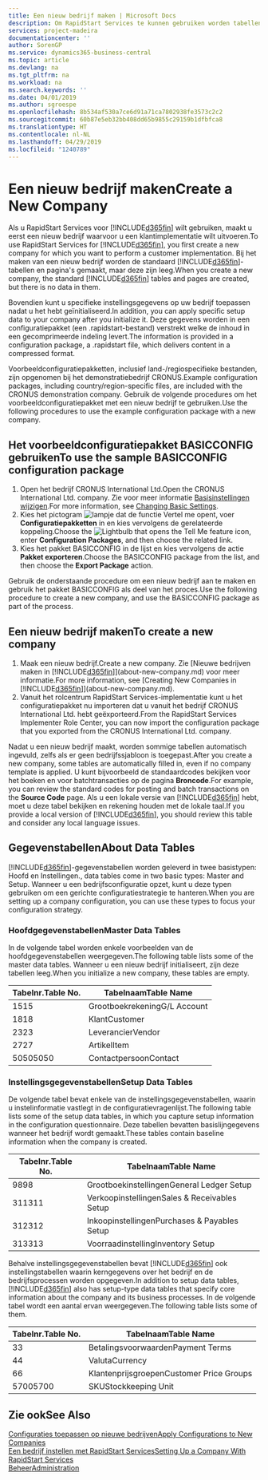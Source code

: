 ```yaml
---
title: Een nieuw bedrijf maken | Microsoft Docs
description: Om RapidStart Services te kunnen gebruiken worden tabellen en pagina's gemaakt, maar ze bevatten geen gegevens.
services: project-madeira
documentationcenter: ''
author: SorenGP
ms.service: dynamics365-business-central
ms.topic: article
ms.devlang: na
ms.tgt_pltfrm: na
ms.workload: na
ms.search.keywords: ''
ms.date: 04/01/2019
ms.author: sgroespe
ms.openlocfilehash: 8b534af530a7ce6d91a71ca7802938fe3573c2c2
ms.sourcegitcommit: 60b87e5eb32bb408dd65b9855c29159b1dfbfca8
ms.translationtype: HT
ms.contentlocale: nl-NL
ms.lasthandoff: 04/29/2019
ms.locfileid: "1240789"
---
```

# <a name="create-a-new-company"></a><span data-ttu-id="7869a-103">Een nieuw bedrijf maken</span><span class="sxs-lookup"><span data-stu-id="7869a-103">Create a New Company</span></span>
<span data-ttu-id="7869a-104">Als u RapidStart Services voor [!INCLUDE[d365fin](includes/d365fin_md.md)] wilt gebruiken, maakt u eerst een nieuw bedrijf waarvoor u een klantimplementatie wilt uitvoeren.</span><span class="sxs-lookup"><span data-stu-id="7869a-104">To use RapidStart Services for [!INCLUDE[d365fin](includes/d365fin_md.md)], you first create a new company for which you want to perform a customer implementation.</span></span> <span data-ttu-id="7869a-105">Bij het maken van een nieuw bedrijf worden de standaard [!INCLUDE[d365fin](includes/d365fin_md.md)]-tabellen en pagina's gemaakt, maar deze zijn leeg.</span><span class="sxs-lookup"><span data-stu-id="7869a-105">When you create a new company, the standard [!INCLUDE[d365fin](includes/d365fin_md.md)] tables and pages are created, but there is no data in them.</span></span>

<span data-ttu-id="7869a-106">Bovendien kunt u specifieke instellingsgegevens op uw bedrijf toepassen nadat u het hebt geïnitialiseerd.</span><span class="sxs-lookup"><span data-stu-id="7869a-106">In addition, you can apply specific setup data to your company after you initialize it.</span></span> <span data-ttu-id="7869a-107">Deze gegevens worden in een configuratiepakket (een .rapidstart-bestand) verstrekt welke de inhoud in een gecomprimeerde indeling levert.</span><span class="sxs-lookup"><span data-stu-id="7869a-107">The information is provided in a configuration package, a .rapidstart file, which delivers content in a compressed format.</span></span>  

<span data-ttu-id="7869a-108">Voorbeeldconfiguratiepakketten, inclusief land-/regiospecifieke bestanden, zijn opgenomen bij het demonstratiebedrijf CRONUS.</span><span class="sxs-lookup"><span data-stu-id="7869a-108">Example configuration packages, including country/region-specific files, are included with the CRONUS demonstration company.</span></span> <span data-ttu-id="7869a-109">Gebruik de volgende procedures om het voorbeeldconfiguratiepakket met een nieuw bedrijf te gebruiken.</span><span class="sxs-lookup"><span data-stu-id="7869a-109">Use the following procedures to use the example configuration package with a new company.</span></span>  

## <a name="to-use-the-sample-basicconfig-configuration-package"></a><span data-ttu-id="7869a-110">Het voorbeeldconfiguratiepakket BASICCONFIG gebruiken</span><span class="sxs-lookup"><span data-stu-id="7869a-110">To use the sample BASICCONFIG configuration package</span></span>  
1. <span data-ttu-id="7869a-111">Open het bedrijf CRONUS International Ltd.</span><span class="sxs-lookup"><span data-stu-id="7869a-111">Open the CRONUS International Ltd. company.</span></span> <span data-ttu-id="7869a-112">Zie voor meer informatie [Basisinstellingen wijzigen](ui-change-basic-settings.md).</span><span class="sxs-lookup"><span data-stu-id="7869a-112">For more information, see [Changing Basic Settings](ui-change-basic-settings.md).</span></span>
2. <span data-ttu-id="7869a-113">Kies het pictogram ![lampje dat de functie Vertel me opent](media/ui-search/search_small.png "Vertel me wat u wilt doen"), voer **Configuratiepakketten** in en kies vervolgens de gerelateerde koppeling.</span><span class="sxs-lookup"><span data-stu-id="7869a-113">Choose the ![Lightbulb that opens the Tell Me feature](media/ui-search/search_small.png "Tell me what you want to do") icon, enter **Configuration Packages**, and then choose the related link.</span></span>  
3. <span data-ttu-id="7869a-114">Kies het pakket BASICCONFIG in de lijst en kies vervolgens de actie **Pakket exporteren**.</span><span class="sxs-lookup"><span data-stu-id="7869a-114">Choose the BASICCONFIG package from the list, and then choose the **Export Package** action.</span></span>  

<span data-ttu-id="7869a-115">Gebruik de onderstaande procedure om een nieuw bedrijf aan te maken en gebruik het pakket BASICCONFIG als deel van het proces.</span><span class="sxs-lookup"><span data-stu-id="7869a-115">Use the following procedure to create a new company, and use the BASICCONFIG package as part of the process.</span></span>  

## <a name="to-create-a-new-company"></a><span data-ttu-id="7869a-116">Een nieuw bedrijf maken</span><span class="sxs-lookup"><span data-stu-id="7869a-116">To create a new company</span></span>  
1. <span data-ttu-id="7869a-117">Maak een nieuw bedrijf.</span><span class="sxs-lookup"><span data-stu-id="7869a-117">Create a new company.</span></span> <span data-ttu-id="7869a-118">Zie [Nieuwe bedrijven maken in [!INCLUDE[d365fin](includes/d365fin_md.md)]](about-new-company.md) voor meer informatie.</span><span class="sxs-lookup"><span data-stu-id="7869a-118">For more information, see [Creating New Companies in [!INCLUDE[d365fin](includes/d365fin_md.md)]](about-new-company.md).</span></span>
2. <span data-ttu-id="7869a-119">Vanuit het rolcentrum RapidStart Services-implementatie kunt u het configuratiepakket nu importeren dat u vanuit het bedrijf CRONUS International Ltd. hebt geëxporteerd.</span><span class="sxs-lookup"><span data-stu-id="7869a-119">From the RapidStart Services Implementer Role Center, you can now import the configuration package that you exported from the CRONUS International Ltd. company.</span></span>

<span data-ttu-id="7869a-120">Nadat u een nieuw bedrijf maakt, worden sommige tabellen automatisch ingevuld, zelfs als er geen bedrijfssjabloon is toegepast.</span><span class="sxs-lookup"><span data-stu-id="7869a-120">After you create a new company, some tables are automatically filled in, even if no company template is applied.</span></span> <span data-ttu-id="7869a-121">U kunt bijvoorbeeld de standaardcodes bekijken voor het boeken en voor batchtransacties op de pagina **Broncode**.</span><span class="sxs-lookup"><span data-stu-id="7869a-121">For example, you can review the standard codes for posting and batch transactions on the **Source Code** page.</span></span> <span data-ttu-id="7869a-122">Als u een lokale versie van [!INCLUDE[d365fin](includes/d365fin_md.md)] hebt, moet u deze tabel bekijken en rekening houden met de lokale taal.</span><span class="sxs-lookup"><span data-stu-id="7869a-122">If you provide a local version of [!INCLUDE[d365fin](includes/d365fin_md.md)], you should review this table and consider any local language issues.</span></span>

## <a name="about-data-tables"></a><span data-ttu-id="7869a-123">Gegevenstabellen</span><span class="sxs-lookup"><span data-stu-id="7869a-123">About Data Tables</span></span>
[!INCLUDE[d365fin](includes/d365fin_md.md)]<span data-ttu-id="7869a-124">-gegevenstabellen worden geleverd in twee basistypen: Hoofd en Instellingen.</span><span class="sxs-lookup"><span data-stu-id="7869a-124">, data tables come in two basic types: Master and Setup.</span></span> <span data-ttu-id="7869a-125">Wanneer u een bedrijfsconfiguratie opzet, kunt u deze typen gebruiken om een gerichte configuratiestrategie te hanteren.</span><span class="sxs-lookup"><span data-stu-id="7869a-125">When you are setting up a company configuration, you can use these types to focus your configuration strategy.</span></span>  

### <a name="master-data-tables"></a><span data-ttu-id="7869a-126">Hoofdgegevenstabellen</span><span class="sxs-lookup"><span data-stu-id="7869a-126">Master Data Tables</span></span>  
<span data-ttu-id="7869a-127">In de volgende tabel worden enkele voorbeelden van de hoofdgegevenstabellen weergegeven.</span><span class="sxs-lookup"><span data-stu-id="7869a-127">The following table lists some of the master data tables.</span></span> <span data-ttu-id="7869a-128">Wanneer u een nieuw bedrijf initialiseert, zijn deze tabellen leeg.</span><span class="sxs-lookup"><span data-stu-id="7869a-128">When you initialize a new company, these tables are empty.</span></span>  

|<span data-ttu-id="7869a-129">Tabelnr.</span><span class="sxs-lookup"><span data-stu-id="7869a-129">Table No.</span></span>|<span data-ttu-id="7869a-130">Tabelnaam</span><span class="sxs-lookup"><span data-stu-id="7869a-130">Table Name</span></span>|  
|-------------------|--------------------|  
|<span data-ttu-id="7869a-131">15</span><span class="sxs-lookup"><span data-stu-id="7869a-131">15</span></span>|<span data-ttu-id="7869a-132">Grootboekrekening</span><span class="sxs-lookup"><span data-stu-id="7869a-132">G/L Account</span></span>|  
|<span data-ttu-id="7869a-133">18</span><span class="sxs-lookup"><span data-stu-id="7869a-133">18</span></span>|<span data-ttu-id="7869a-134">Klant</span><span class="sxs-lookup"><span data-stu-id="7869a-134">Customer</span></span>|  
|<span data-ttu-id="7869a-135">23</span><span class="sxs-lookup"><span data-stu-id="7869a-135">23</span></span>|<span data-ttu-id="7869a-136">Leverancier</span><span class="sxs-lookup"><span data-stu-id="7869a-136">Vendor</span></span>|  
|<span data-ttu-id="7869a-137">27</span><span class="sxs-lookup"><span data-stu-id="7869a-137">27</span></span>|<span data-ttu-id="7869a-138">Artikel</span><span class="sxs-lookup"><span data-stu-id="7869a-138">Item</span></span>|  
|<span data-ttu-id="7869a-139">5050</span><span class="sxs-lookup"><span data-stu-id="7869a-139">5050</span></span>|<span data-ttu-id="7869a-140">Contactpersoon</span><span class="sxs-lookup"><span data-stu-id="7869a-140">Contact</span></span>|  

### <a name="setup-data-tables"></a><span data-ttu-id="7869a-141">Instellingsgegevenstabellen</span><span class="sxs-lookup"><span data-stu-id="7869a-141">Setup Data Tables</span></span>  
<span data-ttu-id="7869a-142">De volgende tabel bevat enkele van de instellingsgegevenstabellen, waarin u instelinformatie vastlegt in de configuratievragenlijst.</span><span class="sxs-lookup"><span data-stu-id="7869a-142">The following table lists some of the setup data tables, in which you capture setup information in the configuration questionnaire.</span></span> <span data-ttu-id="7869a-143">Deze tabellen bevatten basislijngegevens wanneer het bedrijf wordt gemaakt.</span><span class="sxs-lookup"><span data-stu-id="7869a-143">These tables contain baseline information when the company is created.</span></span>  

|<span data-ttu-id="7869a-144">Tabelnr.</span><span class="sxs-lookup"><span data-stu-id="7869a-144">Table No.</span></span>|<span data-ttu-id="7869a-145">Tabelnaam</span><span class="sxs-lookup"><span data-stu-id="7869a-145">Table Name</span></span>|  
|-------------------|--------------------|  
|<span data-ttu-id="7869a-146">98</span><span class="sxs-lookup"><span data-stu-id="7869a-146">98</span></span>|<span data-ttu-id="7869a-147">Grootboekinstellingen</span><span class="sxs-lookup"><span data-stu-id="7869a-147">General Ledger Setup</span></span>|  
|<span data-ttu-id="7869a-148">311</span><span class="sxs-lookup"><span data-stu-id="7869a-148">311</span></span>|<span data-ttu-id="7869a-149">Verkoopinstellingen</span><span class="sxs-lookup"><span data-stu-id="7869a-149">Sales & Receivables Setup</span></span>|  
|<span data-ttu-id="7869a-150">312</span><span class="sxs-lookup"><span data-stu-id="7869a-150">312</span></span>|<span data-ttu-id="7869a-151">Inkoopinstellingen</span><span class="sxs-lookup"><span data-stu-id="7869a-151">Purchases & Payables Setup</span></span>|  
|<span data-ttu-id="7869a-152">313</span><span class="sxs-lookup"><span data-stu-id="7869a-152">313</span></span>|<span data-ttu-id="7869a-153">Voorraadinstelling</span><span class="sxs-lookup"><span data-stu-id="7869a-153">Inventory Setup</span></span>|  

<span data-ttu-id="7869a-154">Behalve instellingsgegevenstabellen bevat [!INCLUDE[d365fin](includes/d365fin_md.md)] ook instellingstabellen waarin kerngegevens over het bedrijf en de bedrijfsprocessen worden opgegeven.</span><span class="sxs-lookup"><span data-stu-id="7869a-154">In addition to setup data tables, [!INCLUDE[d365fin](includes/d365fin_md.md)] also has setup-type data tables that specify core information about the company and its business processes.</span></span> <span data-ttu-id="7869a-155">In de volgende tabel wordt een aantal ervan weergegeven.</span><span class="sxs-lookup"><span data-stu-id="7869a-155">The following table lists some of them.</span></span>  

|<span data-ttu-id="7869a-156">Tabelnr.</span><span class="sxs-lookup"><span data-stu-id="7869a-156">Table No.</span></span>|<span data-ttu-id="7869a-157">Tabelnaam</span><span class="sxs-lookup"><span data-stu-id="7869a-157">Table Name</span></span>|  
|-------------------|--------------------|  
|<span data-ttu-id="7869a-158">3</span><span class="sxs-lookup"><span data-stu-id="7869a-158">3</span></span>|<span data-ttu-id="7869a-159">Betalingsvoorwaarden</span><span class="sxs-lookup"><span data-stu-id="7869a-159">Payment Terms</span></span>|  
|<span data-ttu-id="7869a-160">4</span><span class="sxs-lookup"><span data-stu-id="7869a-160">4</span></span>|<span data-ttu-id="7869a-161">Valuta</span><span class="sxs-lookup"><span data-stu-id="7869a-161">Currency</span></span>|  
|<span data-ttu-id="7869a-162">6</span><span class="sxs-lookup"><span data-stu-id="7869a-162">6</span></span>|<span data-ttu-id="7869a-163">Klantenprijsgroepen</span><span class="sxs-lookup"><span data-stu-id="7869a-163">Customer Price Groups</span></span>|  
|<span data-ttu-id="7869a-164">5700</span><span class="sxs-lookup"><span data-stu-id="7869a-164">5700</span></span>|<span data-ttu-id="7869a-165">SKU</span><span class="sxs-lookup"><span data-stu-id="7869a-165">Stockkeeping Unit</span></span>|

  

## <a name="see-also"></a><span data-ttu-id="7869a-166">Zie ook</span><span class="sxs-lookup"><span data-stu-id="7869a-166">See Also</span></span>  
[<span data-ttu-id="7869a-167">Configuraties toepassen op nieuwe bedrijven</span><span class="sxs-lookup"><span data-stu-id="7869a-167">Apply Configurations to New Companies</span></span>](admin-apply-configuration-to-new-companies.md)  
[<span data-ttu-id="7869a-168">Een bedrijf instellen met RapidStart Services</span><span class="sxs-lookup"><span data-stu-id="7869a-168">Setting Up a Company With RapidStart Services</span></span>](admin-set-up-a-company-with-rapidstart.md)  
[<span data-ttu-id="7869a-169">Beheer</span><span class="sxs-lookup"><span data-stu-id="7869a-169">Administration</span></span>](admin-setup-and-administration.md)
